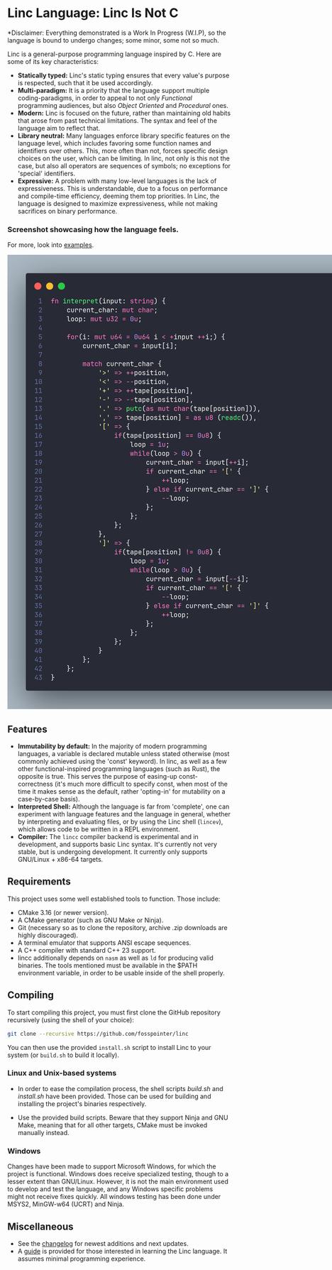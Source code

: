 # Linc Language: Linc Is Not C

*Disclaimer: Everything demonstrated is a Work In Progress (W.I.P), so the language is bound to undergo changes; some minor, some not so much.

Linc is a general-purpose programming language inspired by C.
Here are some of its key characteristics:

- **Statically typed:** Linc's static typing ensures that every value's purpose is respected, such that it be used accordingly.
- **Multi-paradigm:** It is a priority that the language support multiple coding-paradigms, in order to appeal to not only *Functional* programming audiences, but also *Object Oriented* and *Procedural* ones.
- **Modern:** Linc is focused on the future, rather than maintaining old habits that arose from past technical limitations. The syntax and feel of the language aim to reflect that.
- **Library neutral:** Many languages enforce library specific features on the language level, which includes favoring some function names and identifiers over others. This, more often than not, forces specific design choices on the user, which can be limiting. In linc, not only is this not the case, but also all operators are sequences of symbols; no exceptions for 'special' identifiers.
- **Expressive:** A problem with many low-level languages is the lack of expressiveness. This is understandable, due to a focus on performance and compile-time efficiency, deeming them top priorities. In Linc, the language is designed to maximize expressiveness, while not making sacrifices on binary performance.

### Screenshot showcasing how the language feels.

For more, look into [examples](./examples/).

<img src="./assets/images/screenshot.png" style="max-width: 64rem" alt="Code example (generated using CodeSnap)."/>

## Features

- **Immutability by default:** In the majority of modern programming languages, a variable is declared mutable unless stated otherwise (most commonly achieved using the 'const' keyword). In linc, as well as a few other functional-inspired programming languages (such as Rust), the opposite is true. This serves the purpose of easing-up const-correctness (it's much more difficult to specify const, when most of the time it makes sense as the default, rather 'opting-in' for mutability on a case-by-case basis).
- **Interpreted Shell:** Although the language is far from 'complete', one can experiment with language features and the language in general, whether by interpreting and evaluating files, or by using the Linc shell (`lincev`), which allows code to be written in a REPL environment.
- **Compiler:** The `lincc` compiler backend is experimental and in development, and supports basic Linc syntax. It's currently not very stable, but is undergoing development. It currently only supports GNU/Linux + x86-64 targets.

## Requirements

This project uses some well established tools to function. Those include:

- CMake 3.16 (or newer version).
- A CMake generator (such as GNU Make or Ninja).
- Git (necessary so as to clone the repository, archive .zip downloads are highly discouraged).
- A terminal emulator that supports ANSI escape sequences.
- A C++ compiler with standard C++ 23 support.
- lincc additionally depends on `nasm` as well as `ld` for producing valid binaries.
The tools mentioned must be available in the $PATH environment variable, in order to be usable inside of the shell properly.

## Compiling

To start compiling this project, you must first clone the GitHub repository recursively (using the shell of your choice):

```sh
git clone --recursive https://github.com/fosspointer/linc
```

You can then use the provided `install.sh` script to install Linc to your system (or `build.sh` to build it locally).

### Linux and Unix-based systems

- In order to ease the compilation process, the shell scripts *build.sh* and *install.sh* have been provided. Those can be used for building and installing the project's binaries respectively.

- Use the provided build scripts. Beware that they support Ninja and GNU Make, meaning that for all other targets, CMake must be invoked manually instead. 

### Windows

Changes have been made to support Microsoft Windows, for which the project is functional. Windows does receive specialized testing, though to a lesser extent than GNU/Linux. However, it is not the main environment used to develop and test the language, and any Windows specific problems might not receive fixes quickly. All windows testing has been done under MSYS2, MinGW-w64 (UCRT) and Ninja.

## Miscellaneous

- See the [changelog](./changelog.md) for newest additions and next updates.
- A [guide](./guide/0-getting_started.md) is provided for those interested in learning the Linc language. It assumes minimal programming experience.